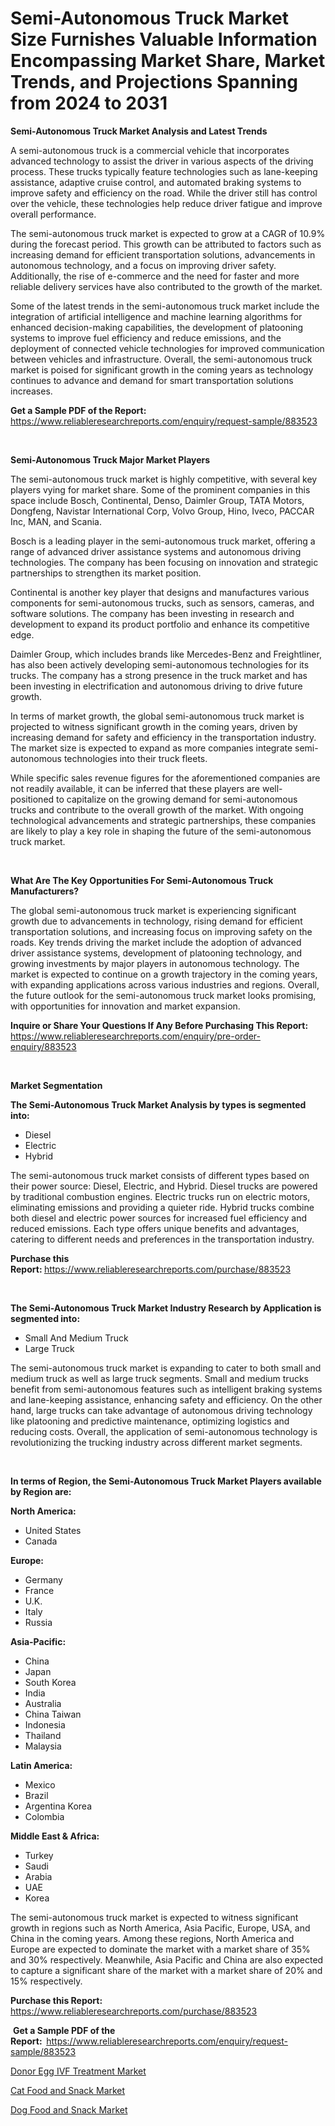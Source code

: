 <p><h1>Semi-Autonomous Truck Market Size Furnishes Valuable Information Encompassing Market Share, Market Trends, and Projections Spanning from 2024 to 2031</h1></p><p><strong>Semi-Autonomous Truck Market Analysis and Latest Trends</strong></p>
<p><p>A semi-autonomous truck is a commercial vehicle that incorporates advanced technology to assist the driver in various aspects of the driving process. These trucks typically feature technologies such as lane-keeping assistance, adaptive cruise control, and automated braking systems to improve safety and efficiency on the road. While the driver still has control over the vehicle, these technologies help reduce driver fatigue and improve overall performance.</p><p>The semi-autonomous truck market is expected to grow at a CAGR of 10.9% during the forecast period. This growth can be attributed to factors such as increasing demand for efficient transportation solutions, advancements in autonomous technology, and a focus on improving driver safety. Additionally, the rise of e-commerce and the need for faster and more reliable delivery services have also contributed to the growth of the market.</p><p>Some of the latest trends in the semi-autonomous truck market include the integration of artificial intelligence and machine learning algorithms for enhanced decision-making capabilities, the development of platooning systems to improve fuel efficiency and reduce emissions, and the deployment of connected vehicle technologies for improved communication between vehicles and infrastructure. Overall, the semi-autonomous truck market is poised for significant growth in the coming years as technology continues to advance and demand for smart transportation solutions increases.</p></p>
<p><strong>Get a Sample PDF of the Report:&nbsp;</strong> <a href="https://www.reliableresearchreports.com/enquiry/request-sample/883523">https://www.reliableresearchreports.com/enquiry/request-sample/883523</a></p>
<p>&nbsp;</p>
<p><strong>Semi-Autonomous Truck Major Market Players</strong></p>
<p><p>The semi-autonomous truck market is highly competitive, with several key players vying for market share. Some of the prominent companies in this space include Bosch, Continental, Denso, Daimler Group, TATA Motors, Dongfeng, Navistar International Corp, Volvo Group, Hino, Iveco, PACCAR Inc, MAN, and Scania.</p><p>Bosch is a leading player in the semi-autonomous truck market, offering a range of advanced driver assistance systems and autonomous driving technologies. The company has been focusing on innovation and strategic partnerships to strengthen its market position.</p><p>Continental is another key player that designs and manufactures various components for semi-autonomous trucks, such as sensors, cameras, and software solutions. The company has been investing in research and development to expand its product portfolio and enhance its competitive edge.</p><p>Daimler Group, which includes brands like Mercedes-Benz and Freightliner, has also been actively developing semi-autonomous technologies for its trucks. The company has a strong presence in the truck market and has been investing in electrification and autonomous driving to drive future growth.</p><p>In terms of market growth, the global semi-autonomous truck market is projected to witness significant growth in the coming years, driven by increasing demand for safety and efficiency in the transportation industry. The market size is expected to expand as more companies integrate semi-autonomous technologies into their truck fleets.</p><p>While specific sales revenue figures for the aforementioned companies are not readily available, it can be inferred that these players are well-positioned to capitalize on the growing demand for semi-autonomous trucks and contribute to the overall growth of the market. With ongoing technological advancements and strategic partnerships, these companies are likely to play a key role in shaping the future of the semi-autonomous truck market.</p></p>
<p>&nbsp;</p>
<p><strong>What Are The Key Opportunities For Semi-Autonomous Truck Manufacturers?</strong></p>
<p><p>The global semi-autonomous truck market is experiencing significant growth due to advancements in technology, rising demand for efficient transportation solutions, and increasing focus on improving safety on the roads. Key trends driving the market include the adoption of advanced driver assistance systems, development of platooning technology, and growing investments by major players in autonomous technology. The market is expected to continue on a growth trajectory in the coming years, with expanding applications across various industries and regions. Overall, the future outlook for the semi-autonomous truck market looks promising, with opportunities for innovation and market expansion.</p></p>
<p><strong>Inquire or Share Your Questions If Any Before Purchasing This Report:</strong> <a href="https://www.reliableresearchreports.com/enquiry/pre-order-enquiry/883523">https://www.reliableresearchreports.com/enquiry/pre-order-enquiry/883523</a></p>
<p>&nbsp;</p>
<p><strong>Market Segmentation</strong></p>
<p><strong>The Semi-Autonomous Truck Market Analysis by types is segmented into:</strong></p>
<p><ul><li>Diesel</li><li>Electric</li><li>Hybrid</li></ul></p>
<p><p>The semi-autonomous truck market consists of different types based on their power source: Diesel, Electric, and Hybrid. Diesel trucks are powered by traditional combustion engines. Electric trucks run on electric motors, eliminating emissions and providing a quieter ride. Hybrid trucks combine both diesel and electric power sources for increased fuel efficiency and reduced emissions. Each type offers unique benefits and advantages, catering to different needs and preferences in the transportation industry.</p></p>
<p><strong>Purchase this Report:&nbsp;</strong><a href="https://www.reliableresearchreports.com/purchase/883523">https://www.reliableresearchreports.com/purchase/883523</a></p>
<p>&nbsp;</p>
<p><strong>The Semi-Autonomous Truck Market Industry Research by Application is segmented into:</strong></p>
<p><ul><li>Small And Medium Truck</li><li>Large Truck</li></ul></p>
<p><p>The semi-autonomous truck market is expanding to cater to both small and medium truck as well as large truck segments. Small and medium trucks benefit from semi-autonomous features such as intelligent braking systems and lane-keeping assistance, enhancing safety and efficiency. On the other hand, large trucks can take advantage of autonomous driving technology like platooning and predictive maintenance, optimizing logistics and reducing costs. Overall, the application of semi-autonomous technology is revolutionizing the trucking industry across different market segments.</p></p>
<p>&nbsp;</p>
<p><strong>In terms of Region, the Semi-Autonomous Truck Market Players available by Region are:</strong></p>
<p>
    <p> <strong> North America: </strong>
        <ul>
            <li>United States</li>
            <li>Canada</li>
        </ul>
        </p> 
    <p> <strong> Europe: </strong>
        <ul>
            <li>Germany</li>
            <li>France</li>
            <li>U.K.</li>
            <li>Italy</li>
            <li>Russia</li>
        </ul>
        </p> 
    <p> <strong> Asia-Pacific: </strong>
        <ul>
            <li>China</li>
            <li>Japan</li>
            <li>South Korea</li>
            <li>India</li>
            <li>Australia</li>
            <li>China Taiwan</li>
            <li>Indonesia</li>
            <li>Thailand</li>
            <li>Malaysia</li>
        </ul>
        </p> 
    <p> <strong> Latin America: </strong>
        <ul>
            <li>Mexico</li>
            <li>Brazil</li>
            <li>Argentina Korea</li>
            <li>Colombia</li>
        </ul>
        </p> 
    <p> <strong> Middle East & Africa: </strong>
        <ul>
            <li>Turkey</li>
            <li>Saudi</li>
            <li>Arabia</li>
            <li>UAE</li>
            <li>Korea</li>
        </ul>
    </p>
    </p>
<p><p>The semi-autonomous truck market is expected to witness significant growth in regions such as North America, Asia Pacific, Europe, USA, and China in the coming years. Among these regions, North America and Europe are expected to dominate the market with a market share of 35% and 30% respectively. Meanwhile, Asia Pacific and China are also expected to capture a significant share of the market with a market share of 20% and 15% respectively.</p></p>
<p><strong>Purchase this Report: </strong><a href="https://www.reliableresearchreports.com/purchase/883523">https://www.reliableresearchreports.com/purchase/883523</a></p>
<p>&nbsp;<strong>Get a Sample PDF of the Report:&nbsp;&nbsp;</strong><a href="https://www.reliableresearchreports.com/enquiry/request-sample/883523">https://www.reliableresearchreports.com/enquiry/request-sample/883523</a></p>
<p><strong></strong></p>
<p><p><a href="https://view.publitas.com/reportprime-1/donor-egg-ivf-treatment-market-share-market-new-trends-analysis-report-by-type-by-application-by-end-use-by-region-and-segment-forecasts-2023-2030/">Donor Egg IVF Treatment Market</a></p><p><a href="https://view.publitas.com/reportprime-1/global-cat-food-and-snack-market-by-types-applications-and-major-players-with-regional-growth-rate-analysis-and-development-situation-from-2023-to-2030/">Cat Food and Snack Market</a></p><p><a href="https://view.publitas.com/reportprime-1/dog-food-and-snack-market-size-furnishes-valuable-information-encompassing-market-share-market-trends-and-projections-spanning-from-2023-to-2030/">Dog Food and Snack Market</a></p></p>